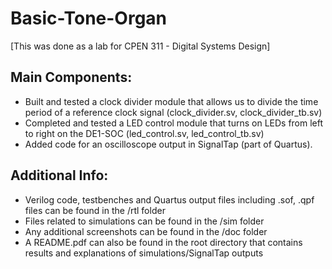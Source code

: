 # Basic-Tone-Organ

[This was done as a lab for CPEN 311 - Digital Systems Design]

## Main Components:

- Built and tested a clock divider module that allows us to divide the time period of a reference clock signal (clock_divider.sv, clock_divider_tb.sv)
- Completed and tested a LED control module that turns on LEDs from left to right on the DE1-SOC (led_control.sv, led_control_tb.sv)
- Added code for an oscilloscope output in SignalTap (part of Quartus).

## Additional Info:

- Verilog code, testbenches and Quartus output files including .sof, .qpf files can be found in the /rtl folder
- Files related to simulations can be found in the /sim folder
- Any additional screenshots can be found in the /doc folder
- A README.pdf can also be found in the root directory that contains results and explanations of simulations/SignalTap outputs
